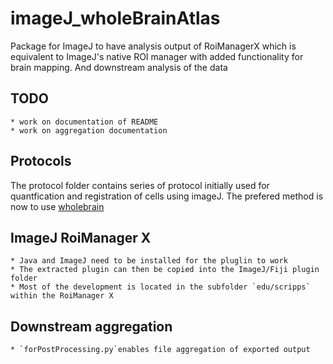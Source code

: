 # imageJ_wholeBrainAtlas
Package for ImageJ to have analysis output of RoiManagerX which is equivalent to ImageJ's native ROI manager with added functionality for brain mapping. And downstream analysis of the data

## TODO
	* work on documentation of README
	* work on aggregation documentation


## Protocols
The protocol folder contains series of protocol initially used for quantfication and registration of cells using imageJ. The prefered method is now to use [wholebrain](https://github.com/tractatus/wholebrain)

## ImageJ RoiManager X
	* Java and ImageJ need to be installed for the pluglin to work
	* The extracted plugin can then be copied into the ImageJ/Fiji plugin folder
	* Most of the development is located in the subfolder `edu/scripps` within the RoiManager X

## Downstream aggregation
	* `forPostProcessing.py`enables file aggregation of exported output